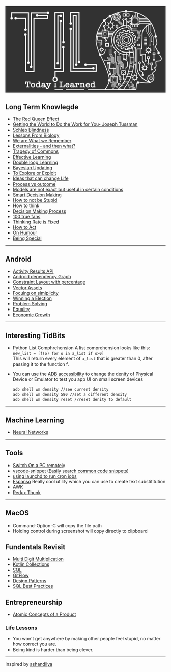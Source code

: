 ![banner](./banner.png)

## Long Term Knowlegde
- [The Red Queen Effect](https://fundooprofessor.wordpress.com/2012/09/16/red_queen/)
- [Getting the World to Do the Work for You- Joseph Tussman](https://fs.blog/2016/02/joseph-tussman/)
- [Schlep Blindness](./essays/schlep_blindness.md)
- [Lessons From Biology](https://fs.blog/2015/08/will-durant-the-three-lessons-of-biological-history/)
- [We are What we Remember](https://fs.blog/2021/01/we-remember/)
- [Externalities - and then what?](https://fs.blog/2019/09/externalities-why-we-can-never-do-one-thing/)
- [Tragedy of Commons](https://fs.blog/2011/08/the-tragedy-of-the-commons/)
- [Effective Learning](https://fs.blog/learning/)
- [Double loop Learning](https://fs.blog/2018/06/double-loop-learning/)
- [Bayesian Updating](https://fs.blog/2018/09/bayes-theorem/)
- [To Explore or Exploit](https://fs.blog/2020/11/explore-or-exploit-how-to-choose-new-opportunities/)
- [Ideas that can change Life](https://www.collaborativefund.com/blog/ideas-that-changed-my-life/)
- [Process vs outcome](https://fs.blog/2014/07/paula-scher-on-process-versus-outcome/)
- [Models are not exact but useful in certain conditions](https://fs.blog/2017/06/all-models-are-wrong/)
- [Smart Decision Making](https://fs.blog/smart-decisions/)
- [How to not be Stupid](https://fs.blog/2019/01/how-not-to-be-stupid/)
- [How to think](https://fs.blog/2015/08/how-to-think/)
- [Decision Making Process](long_term_knowledge/decision_making_process.md)
- [100 true fans](https://a16z.com/2020/02/06/100-true-fans/)
- [Thinking Rate is Fixed](https://fs.blog/2021/03/thinking-rate-fixed/)
- [How to Act](https://fs.blog/2013/10/marcus-aurelius-how-to-act/)
- [On Humour](https://eriktorenberg.substack.com/p/on-humor)
- [Being Special](https://www.mysupersecretdiary.com/p/special)
---
## Android
- [Activity Results API](https://android.jlelse.eu/activity-results-api-69be5a225e86)
- [Android dependency Graph](https://github.com/wajahatkarim3/Today-I-Learned/blob/master/gradle/dependency-graph-project.md)
- [Constraint Layout with percentage](https://github.com/wajahatkarim3/Today-I-Learned/blob/master/android/percent-constraint-layout.md)
- [Vector Assets](https://medium.com/android-dev-hacks/android-vector-drawables-bfb515ba8f2e)
- [Focuing on simiplicity](https://fs.blog/2014/12/albert-einstein-simplicity/)
- [Winning a Election](https://fs.blog/2012/03/5-things-cicero-can-teach-you-about-winning-an-election/)
- [Problem Solving](https://fs.blog/2011/05/problem-solving-tools/)
- [Equality](https://fs.blog/2021/03/john-stuart-mills-equality/)
- [Economic Growth](https://eriktorenberg.substack.com/p/on-economic-growth)
---
## Interesting TidBits
- Python List Comphrehension
A list comprehension looks like this:  
`new_list = [f(o) for o in a_list if o>0]`  
This will return every element of `a_list`  that is greater than 0, after passing it to the function f.

- You can use the [ADB accessibility](https://alexzh.com/adb-commands-accessibility/) to change the denity of Physical Device or Emulator to test you app UI on small screen devices
    ```
    adb shell wm density //see current density
    adb shell wm density 580 //set a different density
    adb shell wm density reset //reset denity to default
    ```


---
## Machine Learning
- [Neural Networks](./machine_learning/neural_networks.md)
---
## Tools
- [Switch On a PC remotely](./systems/wake_on_lan.md)
- [vscode-snippet (Easily search common code snippets)](https://github.com/mre/vscode-snippet)
- [using launchd to run cron jobs](https://blog.jan-ahrens.eu/2017/01/13/cron-is-dead-long-live-launchd.html)
- [Espanso](https://espanso.org/)  Really cool utility which you can use to create text substititution
- [AWK](https://ferd.ca/awk-in-20-minutes.html)
- [Redux Thunk](https://alialhaddad.medium.com/how-to-use-redux-thunk-in-react-and-react-native-4743a1321bd0)
---
## MacOS
- Command-Option-C will copy the file path
- Holding control during screenshot will copy directly to clipboard


## Fundentals Revisit
- [Multi Digit Multiplication](https://www.khanacademy.org/math/arithmetic/arith-review-multiply-divide)
- [Kotlin Collections](./fundamentals/kotlin_collections.md)
- [SQL](https://mystery.knightlab.com/walkthrough.html)
- [GitFlow](https://www.atlassian.com/git/tutorials/comparing-workflows/gitflow-workflow)
- [Design Patterns](https://www.raywenderlich.com/18409174-common-design-patterns-and-app-architectures-for-android)
- [SQL Best Practices](./fundamentals/SQL.md)

## Entrepreneurship
- [Atomic Concepts of a Product](https://kwokchain.com/2021/02/05/atomic-concepts/)

### Life Lessons
- You won't get anywhere by making other people feel stupid, no matter how correct you are.
- Being kind is harder than being clever.
---
Inspired by [ashandilya](https://github.com/ashandilya)
